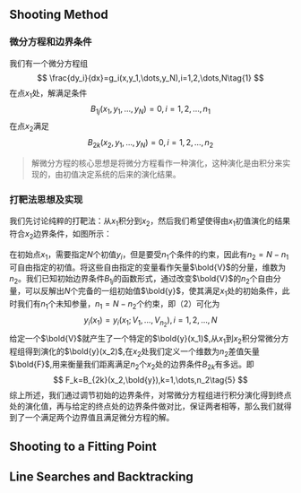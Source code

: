 ## Shooting Method
### 微分方程和边界条件
我们有一个微分方程组
$$
\frac{dy_i}{dx}=g_i(x,y_1,\dots,y_N),i=1,2,\dots,N\tag{1}
$$
在点$x_1$处，解满足条件
$$
B_{1j}(x_1,y_1,\dots,y_N)=0,i=1,2,\dots,n_1\tag{2}
$$
在点$x_2$满足
$$
B_{2k}(x_2,y_1,\dots,y_N)=0,i=1,2,\dots,n_2\tag{3}
$$
>解微分方程的核心思想是将微分方程看作一种演化，这种演化是由积分来实现的，由初值决定系统的后来的演化结果。

### 打靶法思想及实现
我们先讨论纯粹的打靶法：从$x_1$积分到$x_2$，然后我们希望使得由$x_1$初值演化的结果符合$x_2$边界条件，如图所示：

在初始点$x_1$，需要指定$N$个初值$y_i$，但是要受$n_1$个条件的约束，因此有$n_2=N-n_1$可自由指定的初值。将这些自由指定的变量看作矢量$\bold{V}$的分量，维数为$n_2$。我们已知初始边界条件$B_{1j}$的函数形式，通过改变$\bold{V}$的$n_2$个自由分量，可以反解出$N$个完备的一组初始值$\bold{y}$，使其满足$x_1$处的初始条件，此时我们有$n_1$个未知参量，$n_1=N-n_2$个约束，即（2）可化为
$$
y_i(x_1)=y_i(x_1;V_1,\dots,V_{n_2}),i=1,2,\dots,N\tag{4}
$$
给定一个$\bold{V}$就产生了一个特定的$\bold{y}(x_1)$,从$x_1$到$x_2$积分常微分方程组得到演化的$\bold{y}(x_2)$,在$x_2$处我们定义一个维数为$n_2$差值矢量$\bold{F}$,用来衡量我们距离满足$n_2$个$x_2$处的边界条件$B_{2k}$有多远。即
$$
F_k=B_{2k}(x_2,\bold{y}),k=1,\dots,n_2\tag{5}
$$
综上所述，我们通过调节初始的边界条件，对常微分方程组进行积分演化得到终点处的演化值，再与给定的终点处的边界条件做对比，保证两者相等，那么我们就得到了一个满足两个边界值且满足微分方程的解。
## Shooting to a Fitting Point


## Line Searches and Backtracking

<!--stackedit_data:
eyJoaXN0b3J5IjpbMjA1ODgwMzQ5MiwxNTU2NTA1NzU4LDYyMD
QyNzMwOSwtOTM1NTc3ODg2LDU0NzgzMTMxMiw0MTE0NjA1OTIs
NTY4NDU5MDI1LDE0OTQ0MTQ3MDksMTQ5NDQxNDcwOSwtMTI0OD
Q2NjA5NSwtMjA4ODc0NjYxMl19
-->